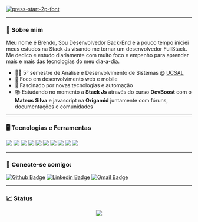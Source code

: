 <a href="https://fontmeme.com/fonts/press-start-2p-font/"><img src="https://fontmeme.com/permalink/200812/3c3198c506947004afe18fb8b84b081b.png" alt="press-start-2p-font" border="0"></a>

---

### 📝 Sobre mim

Meu nome é Brendo, Sou Desenvolvedor Back-End e a pouco tempo iniciei meus estudos na Stack Js visando me tornar um desenvolvedor FullStack. Me dedico e estudo diariamente com muito foco e empenho para aprender mais e mais das tecnologias do meu dia-a-dia.

- 👨‍🎓 5° semestre de Análise e Desenvolvimento de Sistemas @ [UCSAL](https://www.ucsal.br/)
- 💢 Foco em desenvolvimento web e mobile
- 🤖 Fascinado por novas tecnologias e automação
- 📚 Estudando no momento a **Stack Js** através do curso **DevBoost** com o **Mateus Silva** e javascript na **Origamid** juntamente com fóruns, documentações e comunidades

---

### 🖥 Tecnologias e Ferramentas

<code><img src="https://icongr.am/devicon/php-original.svg?size=31&color=currentColor"></code>
<code><img src="https://icongr.am/devicon/javascript-original.svg?size=31&color=currentColor"></code>
<code><img src="https://icongr.am/devicon/nodejs-original.svg?size=31&color=currentColor"></code>
<code><img src="https://icongr.am/devicon/npm-original-wordmark.svg?size=31&color=currentColor"></code>
<code><img src="https://icongr.am/devicon/html5-original-wordmark.svg?size=31&color=currentColor"></code>
<code><img src="https://icongr.am/devicon/css3-original-wordmark.svg?size=31&color=currentColor"></code>
<code><img src="https://icongr.am/devicon/bootstrap-plain-wordmark.svg?size=31&color=currentColor"></code>
<code><img src="https://icongr.am/devicon/postgresql-original-wordmark.svg?size=31&color=currentColor"></code>
<code><img src="https://icongr.am/devicon/git-original-wordmark.svg?size=31&color=currentColor"></code>
<code><img src="https://icongr.am/devicon/docker-original-wordmark.svg?size=31&color=currentColor"></code>

---

### 🤝 Conecte-se comigo:
[![Github Badge](https://img.shields.io/badge/-Github-000?style=flat-square&logo=Github&logoColor=white&link=https://github.com/BrendoSPinheiro)](https://github.com/BrendoSPinheiro)
[![Linkedin Badge](https://img.shields.io/badge/-LinkedIn-blue?style=flat-square&logo=Linkedin&logoColor=white&link=https://www.linkedin.com/in/brendo-souza-pinheiro)](https://www.linkedin.com/in/brendo-souza-pinheiro)
[![Gmail Badge](https://img.shields.io/badge/-Gmail-c14438?style=flat-square&logo=Gmail&logoColor=white&link=mailto:brendo.spinheiro@gmail.com)](mailto:brendo.spinheiro@gmail.com)

---
### 📈 Status
<p align="center">
  <img src="https://github-readme-stats.vercel.app/api?username=BrendoSPinheiro&theme=tokyonight&show_icons=true"></img>
</p>







